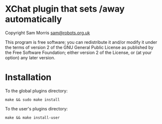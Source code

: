 XChat plugin that sets /away automatically
==========================================

Copyright Sam Morris <sam@robots.org.uk>

This program is free software; you can redistribute it and/or modify it
under the terms of version 2 of the GNU General Public License as published
by the Free Software Foundation; either version 2 of the License, or (at
your option) any later version.

Installation
============

To the global plugins directory:

    make && sudo make install

To the user's plugins directory:

    make && make install-user
